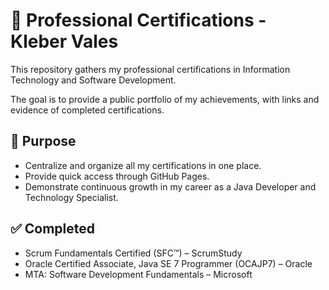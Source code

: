 # 📜 Professional Certifications - Kleber Vales

This repository gathers my professional certifications in Information Technology and Software Development.

The goal is to provide a public portfolio of my achievements, with links and evidence of completed certifications.

## 🎯 Purpose

- Centralize and organize all my certifications in one place.
- Provide quick access through GitHub Pages.
- Demonstrate continuous growth in my career as a Java Developer and Technology Specialist.

## ✅ Completed

- Scrum Fundamentals Certified (SFC™) – ScrumStudy
- Oracle Certified Associate, Java SE 7 Programmer (OCAJP7) – Oracle
- MTA: Software Development Fundamentals – Microsoft
